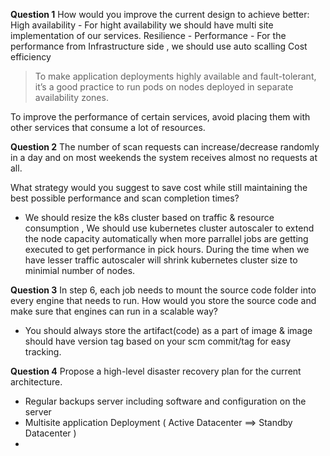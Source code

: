 **Question 1**
How would you improve the current design to achieve better:
High availability - For hight availability we should have multi site implementation of our services.
Resilience - 
Performance - For the performance from Infrastructure side , we should use auto scalling 
Cost efficiency

> To make application deployments highly available and fault-tolerant, it’s a good practice to run pods on nodes deployed in separate availability zones.

To improve the performance of certain services, avoid placing them with other services that consume a lot of resources.


**Question 2**
The number of scan requests can increase/decrease randomly in a day and on most weekends the system receives almost no requests at all.

What strategy would you suggest to save cost while still maintaining the best possible performance and scan completion times?

- We should resize the k8s cluster based on traffic & resource consumption , 
We should use kubernetes cluster autoscaler to extend the node capacity automatically when more parrallel jobs are getting executed to get performance in pick hours.
During the time when we have lesser traffic autoscaler will shrink kubernetes cluster size to minimial number of nodes.

**Question 3**
In step 6, each job needs to mount the source code folder into every engine that needs to run. How would you store the source code and make sure that engines can run in a scalable way?

- You should always store the artifact(code) as a part of image & image should have version tag based on your scm commit/tag for easy tracking.


**Question 4**
Propose a high-level disaster recovery plan for the current architecture.

- Regular backups server including software and configuration on the server
- Multisite application Deployment ( Active Datacenter ==> Standby Datacenter )
- 
